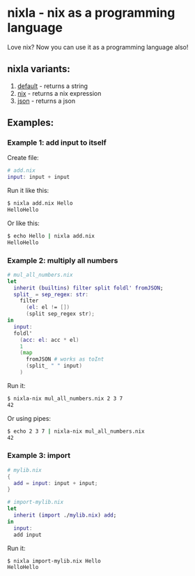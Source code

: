 # **nixla** - nix as a programming language

Love nix? Now you can use it as a programming language also!



## nixla variants:
1. [default](./nixla.sh) - returns a string
2. [nix](./nixla-nix.sh) - returns a nix expression
3. [json](./nixla-json.sh) - returns a json



## Examples:
### Example 1: add input to itself
Create file:
```nix
# add.nix
input: input + input
```
Run it like this:
```bash
$ nixla add.nix Hello
HelloHello
```
Or like this:
```bash
$ echo Hello | nixla add.nix
HelloHello
```


### Example 2: multiply all numbers
```nix
# mul_all_numbers.nix
let
  inherit (builtins) filter split foldl' fromJSON;
  split_ = sep_regex: str:
    filter
      (el: el != [])
      (split sep_regex str);
in
  input:
  foldl'
    (acc: el: acc * el)
    1
    (map
      fromJSON # works as toInt
      (split_ " " input)
    )
```
Run it:
```bash
$ nixla-nix mul_all_numbers.nix 2 3 7
42
```
Or using pipes:
```bash
$ echo 2 3 7 | nixla-nix mul_all_numbers.nix
42
```


### Example 3: import
```nix
# mylib.nix
{
  add = input: input + input;
}
```

```nix
# import-mylib.nix
let
  inherit (import ./mylib.nix) add;
in
  input:
  add input
```
Run it:
```bash
$ nixla import-mylib.nix Hello
HelloHello
```
